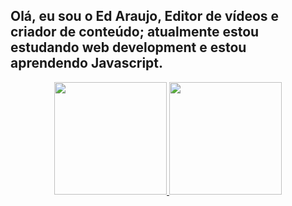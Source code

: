 ## Olá, eu sou o Ed Araujo, Editor de vídeos e criador de conteúdo; atualmente estou estudando web development e estou aprendendo Javascript.

<div align="center">
  <a href="https://github.com/marujoed">
  <img height="180em" src="https://github-readme-stats.vercel.app/api?username=marujoed&show_icons=true&theme=dracula&include_all_commits=true&count_private=true"/>
  <img height="180em" src="https://github-readme-stats.vercel.app/api/top-langs/?username=marujoed&layout=compact&langs_count=7&theme=dracula"/>
</div>
